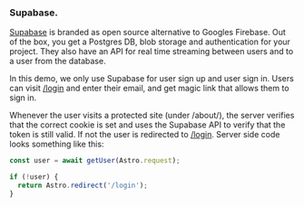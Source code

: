 ### Supabase.

[Supabase](https://https://supabase.com/) is branded as open source alternative to Googles Firebase. Out of the box, you get a Postgres DB, blob storage and authentication for your project. They also have an API for real time streaming between users and to a user from the database.

In this demo, we only use Supabase for user sign up and user sign in. Users can visit [/login](/login) and enter their email, and get magic link that allows them to sign in.

Whenever the user visits a protected site (under /about/), the server verifies that the correct cookie is set and uses the Supabase API to verify that the token is still valid. If not the user is redirected to [/login](/login). Server side code looks something like this:

```javascript
const user = await getUser(Astro.request);

if (!user) {
  return Astro.redirect('/login');
}
```

